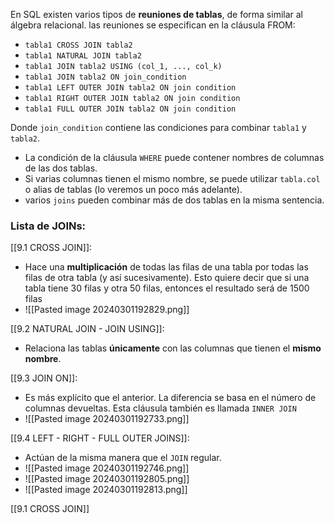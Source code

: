 
En SQL existen varios tipos de **reuniones de tablas**, de forma similar al álgebra relacional. las reuniones se especifican en la cláusula FROM:

- `tabla1 CROSS JOIN tabla2`
- `tabla1 NATURAL JOIN tabla2`
- `tabla1 JOIN tabla2 USING (col_1, ..., col_k)`
- `tabla1 JOIN tabla2 ON join_condition`
- `tabla1 LEFT OUTER JOIN tabla2 ON join condition`
- `tabla1 RIGHT OUTER JOIN tabla2 ON join condition`
- `tabla1 FULL OUTER JOIN tabla2 ON join condition`

Donde `join_condition` contiene las condiciones para combinar `tabla1` y `tabla2`.

- La condición de la cláusula `WHERE` puede contener nombres de columnas de las dos tablas.
- Si varias columnas tienen el mismo nombre, se puede utilizar `tabla.col` o alias de tablas (lo veremos un poco más adelante).
- varios `joins` pueden combinar más de dos tablas en la misma sentencia.

### Lista de JOINs:

[[9.1 CROSS JOIN]]:
- Hace una **multiplicación** de todas las filas de una tabla por todas las filas de otra tabla (y así sucesivamente). Esto quiere decir que si una tabla tiene 30 filas y otra 50 filas, entonces el resultado será de 1500 filas
- ![[Pasted image 20240301192829.png]]

[[9.2 NATURAL JOIN - JOIN USING]]:
- Relaciona las tablas **únicamente** con las columnas que tienen el **mismo nombre**.

[[9.3 JOIN ON]]:
- Es más explícito que el anterior. La diferencia se basa en el número de columnas devueltas. Esta cláusula también es llamada `INNER JOIN`
- ![[Pasted image 20240301192733.png]]

[[9.4 LEFT - RIGHT - FULL OUTER JOINS]]:
- Actúan de la misma manera que el `JOIN` regular.
- ![[Pasted image 20240301192746.png]]
- ![[Pasted image 20240301192805.png]]
- ![[Pasted image 20240301192813.png]]

[[9.1 CROSS JOIN]]